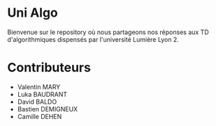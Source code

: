 # Uni Algo

Bienvenue sur le repository où nous partageons nos réponses aux TD d'algorithmiques dispensés par l'université Lumière Lyon 2.

# Contributeurs

- Valentin MARY
- Luka BAUDRANT
- David BALDO
- Bastien DEMIGNEUX
- Camille DEHEN